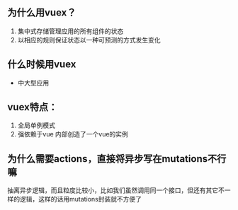 ## 为什么用vuex？
1. 集中式存储管理应用的所有组件的状态
2. 以相应的规则保证状态以一种可预测的方式发生变化
 
## 什么时候用vuex
* 中大型应用
 
## vuex特点：
1. 全局单例模式
2. 强依赖于vue 内部创造了一个vue的实例

## 为什么需要actions，直接将异步写在mutations不行嘛
抽离异步逻辑，而且粒度比较小，比如我们虽然调用同一个接口，但还有其它不一样的逻辑，这样的话用mutations封装就不方便了